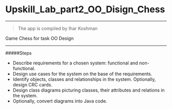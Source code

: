 # Upskill_Lab_part2_OO_Disign_Chess
-------------------
> The app is compiled by Ihar Koshman

Game Chess for task OO Design
***

#####Steps

- Describe requirements for a chosen system: functional and non-functional.
- Design use cases for the system on the base of the requirements.
- Identify objects, classes and relationships in the system. Optionally, design CRC cards.
- Design class diagrams picturing classes, their attributes and relations in the system.
- Optionally, convert diagrams into Java code.
